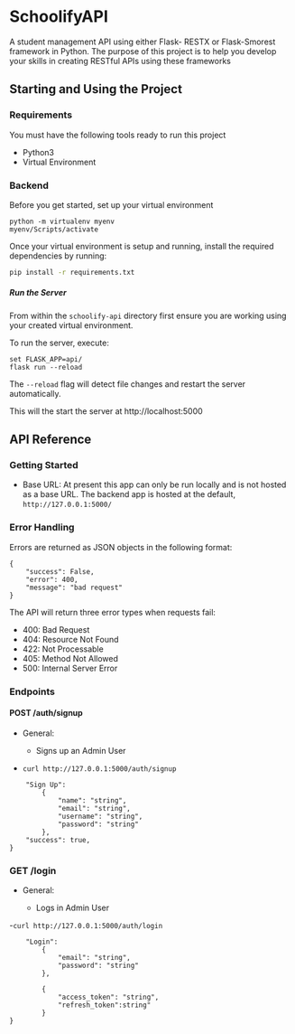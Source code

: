 # SchoolifyAPI
A student management API using either Flask- RESTX or Flask-Smorest framework in Python. The purpose of this project is to help you develop your skills in creating RESTful APIs using these frameworks


## Starting and Using the Project
### Requirements
You must have the following tools ready to run this project
- Python3
- Virtual Environment

### Backend

Before you get started, set up your virtual environment

```
python -m virtualenv myenv
myenv/Scripts/activate
```
Once your virtual environment is setup and running, install the required dependencies by running:

```bash
pip install -r requirements.txt
```

##### Run the Server
From within the `schoolify-api` directory first ensure you are working using your created virtual environment.

To run the server, execute:

```
set FLASK_APP=api/
flask run --reload
```

The `--reload` flag will detect file changes and restart the server automatically.


This will the start the server at http://localhost:5000

## API Reference

### Getting Started
- Base URL: At present this app can only be run locally and is not hosted as a base URL. The backend app is hosted at the default, `http://127.0.0.1:5000/`


### Error Handling
Errors are returned as JSON objects in the following format:
```
{
    "success": False, 
    "error": 400,
    "message": "bad request"
}
```
The API will return three error types when requests fail:
- 400: Bad Request
- 404: Resource Not Found
- 422: Not Processable 
- 405: Method Not Allowed
- 500: Internal Server Error 

### Endpoints 
#### POST /auth/signup
- General:

    - Signs up an Admin User

- `curl http://127.0.0.1:5000/auth/signup`

``` {
    "Sign Up": 
        {
            "name": "string",
            "email": "string",
            "username": "string",
            "password": "string"
        },
    "success": true,
}

```
### GET /login
- General:

    - Logs in Admin User

-`curl http://127.0.0.1:5000/auth/login`

```{
    "Login":
        {
            "email": "string",
            "password": "string"
        },

        {
            "access_token": "string",
            "refresh_token":string"
        }
}
